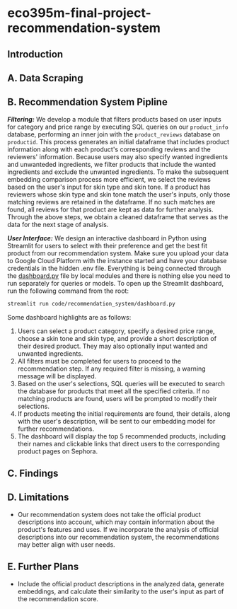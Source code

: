 # eco395m-final-project-recommendation-system
## Introduction
## A. Data Scraping
## B. Recommendation System Pipline
***Filtering:***
We develop a module that filters products based on user inputs for category and price range by executing SQL queries on our `product_info` database, performing an inner join with the `product_reviews` database on `productid`. This process generates an initial dataframe that includes product information along with each product's corresponding reviews and the reviewers' information. Because users may also specify wanted ingredients and unwanteded ingredients, we filter products that include the wanted ingredients and exclude the unwanted ingredients. To make the subsequent embedding comparison process more efficient, we select the reviews based on the user's input for skin type and skin tone. If a product has reviewers whose skin type and skin tone match the user's inputs, only those matching reviews are retained in the dataframe. If no such matches are found, all reviews for that product are kept as data for further analysis. Through the above steps, we obtain a cleaned dataframe that serves as the data for the next stage of analysis.

***User Interface:*** 
We design an interactive dashboard in Python using Streamlit for users to select with their preference and get the best fit product from our recommendation system. Make sure you upload your data to Google Cloud Platform with the instance started and have your database credentials in the hidden .env file. Everything is being connected through the [dashboard.py](code/recommendation_system/dashboard.py) file by local modules and there is nothing else you need to run separately for queries or models. To open up the Streamlit dashboard, run the following command from the root:
```bash
streamlit run code/recommendation_system/dashboard.py 
```
Some dashboard highlights are as follows:

1. Users can select a product category, specify a desired price range, choose a skin tone and skin type, and provide a short description of their desired product. They may also optionally input wanted and unwanted ingredients.
2. All filters must be completed for users to proceed to the recommendation step. If any required filter is missing, a warning message will be displayed.
3. Based on the user's selections, SQL queries will be executed to search the database for products that meet all the specified criteria. If no matching products are found, users will be prompted to modify their selections.
4. If products meeting the initial requirements are found, their details, along with the user's description, will be sent to our embedding model for further recommendations. 
5. The dashboard will display the top 5 recommended products, including their names and clickable links that direct users to the corresponding product pages on Sephora.

## C. Findings
## D. Limitations

* Our recommendation system does not take the official product descriptions into account, which may contain information about the product's features and uses. If we incorporate the analysis of official descriptions into our recommendation system, the recommendations may better align with user needs.

## E. Further Plans
* Include the official product descriptions in the analyzed data, generate embeddings, and calculate their similarity to the user's input as part of the recommendation score.

